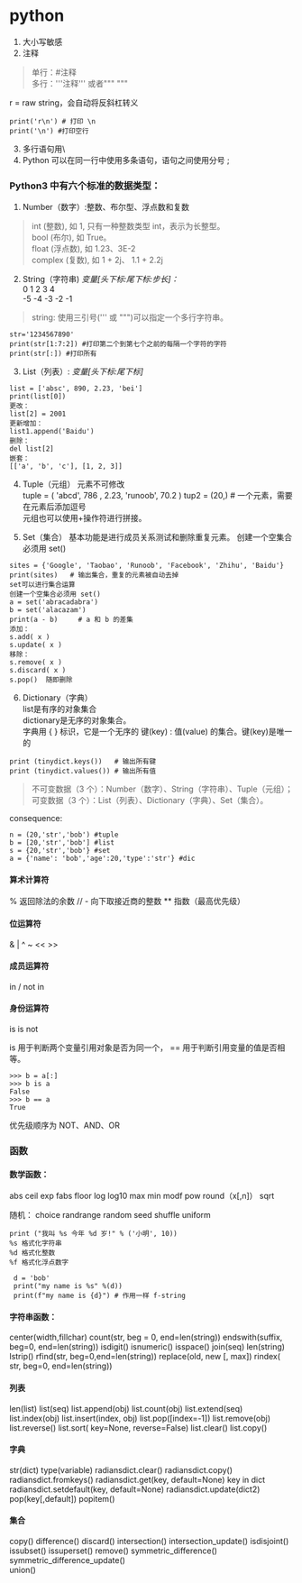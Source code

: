 # python
1. 大小写敏感
2. 注释
> 单行：#注释  
> 多行：'''注释''' 或者""" """

r = raw string，会自动将反斜杠转义
```
print('r\n') # 打印 \n
print('\n') #打印空行
```
3. 多行语句用\
4. Python 可以在同一行中使用多条语句，语句之间使用分号 ;

### Python3 中有六个标准的数据类型：
1. Number（数字）:整数、布尔型、浮点数和复数  
> int (整数), 如 1, 只有一种整数类型 int，表示为长整型。  
> bool (布尔), 如 True。  
> float (浮点数), 如 1.23、3E-2  
> complex (复数), 如 1 + 2j、 1.1 + 2.2j

2. String（字符串) *变量[头下标:尾下标:步长]：*  
0 1 2 3 4  
-5 -4 -3 -2 -1  
> string: 使用三引号(''' 或 """)可以指定一个多行字符串。  
```
str='1234567890'
print(str[1:7:2]) #打印第二个到第七个之前的每隔一个字符的字符
print(str[:]) #打印所有
```  
3. List（列表）: *变量[头下标:尾下标]*  
```
list = ['absc', 890, 2.23, 'bei']
print(list[0])
更改：
list[2] = 2001
更新增加：
list1.append('Baidu')
删除：
del list[2]
嵌套：
[['a', 'b', 'c'], [1, 2, 3]]
```  

4. Tuple（元组） 元素不可修改  
tuple = ( 'abcd', 786 , 2.23, 'runoob', 70.2  )
tup2 = (20,) # 一个元素，需要在元素后添加逗号  
元组也可以使用+操作符进行拼接。  


5. Set（集合）
基本功能是进行成员关系测试和删除重复元素。
创建一个空集合必须用 set()  
```  
sites = {'Google', 'Taobao', 'Runoob', 'Facebook', 'Zhihu', 'Baidu'}  
print(sites)   # 输出集合，重复的元素被自动去掉    
set可以进行集合运算 
创建一个空集合必须用 set()
a = set('abracadabra')  
b = set('alacazam')  
print(a - b)     # a 和 b 的差集  
添加：
s.add( x )
s.update( x )
移除：
s.remove( x )
s.discard( x )
s.pop()  随即删除
```  

6. Dictionary（字典）  
list是有序的对象集合  
dictionary是无序的对象集合。  
字典用 { } 标识，它是一个无序的 键(key) : 值(value) 的集合。键(key)是唯一的  
```
print (tinydict.keys())   # 输出所有键
print (tinydict.values()) # 输出所有值
```

> 不可变数据（3 个）：Number（数字）、String（字符串）、Tuple（元组）；  
> 可变数据（3 个）：List（列表）、Dictionary（字典）、Set（集合）。

consequence:
```
n = (20,'str','bob') #tuple  
b = [20,'str','bob'] #list  
s = {20,'str','bob'} #set  
a = {'name': 'bob','age':20,'type':'str'} #dic  
```  

#### 算术计算符
% 返回除法的余数
// - 向下取接近商的整数
** 指数（最高优先级）

#### 位运算符
& | ^ ~  << >>

#### 成员运算符
in /  not in

#### 身份运算符
is is not

is 用于判断两个变量引用对象是否为同一个， == 用于判断引用变量的值是否相等。
```
>>> b = a[:]
>>> b is a
False
>>> b == a
True
```

优先级顺序为 NOT、AND、OR

### 函数
#### 数学函数：
abs
ceil
exp
fabs
floor
log
log10
max
min
modf
pow
round（x[,n]）
sqrt

随机：
choice
randrange
random
seed
shuffle
uniform

```
print ("我叫 %s 今年 %d 岁!" % ('小明', 10))
%s 格式化字符串
%d 格式化整数
%f 格式化浮点数字
 
 d = 'bob'
 print("my name is %s" %(d))
 print(f"my name is {d}") # 作用一样 f-string 
```


#### 字符串函数：
center(width,fillchar)
count(str, beg = 0, end=len(string))
endswith(suffix, beg=0, end=len(string))
isdigit()
isnumeric()
isspace()
join(seq)
len(string)
lstrip()
rfind(str, beg=0,end=len(string))
replace(old, new [, max])
rindex( str, beg=0, end=len(string))

#### 列表
len(list)
list(seq)
list.append(obj)
list.count(obj)
list.extend(seq)
list.index(obj)
list.insert(index, obj)
list.pop([index=-1])
list.remove(obj)
list.reverse()
list.sort( key=None, reverse=False)
list.clear()
list.copy()

#### 字典 
str(dict)
type(variable)
radiansdict.clear()
radiansdict.copy()
radiansdict.fromkeys()
radiansdict.get(key, default=None)
key in dict
radiansdict.setdefault(key, default=None)
radiansdict.update(dict2)
pop(key[,default])
popitem()

#### 集合
copy()
difference()
discard()
intersection()
intersection_update()
isdisjoint()
issubset()
issuperset()
remove()
symmetric_difference()
symmetric_difference_update()	
union()
